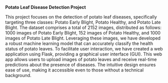 **Potato Leaf Disease Detection Project**

This project focuses on the detection of potato leaf diseases, specifically targeting three classes: Potato Early Blight, Potato Healthy, and Potato Late Blight. The dataset comprises a total of 2152 images, distributed as follows: 1000 images of Potato Early Blight, 152 images of Potato Healthy, and 1000 images of Potato Late Blight. Leveraging these images, we have developed a robust machine learning model that can accurately classify the health status of potato leaves.
To facilitate user interaction, we have created a web application using Flask, providing a graphical user interface (GUI). This web app allows users to upload images of potato leaves and receive real-time predictions about the presence of diseases. The intuitive design ensures ease of use, making it accessible even to those without a technical background.
